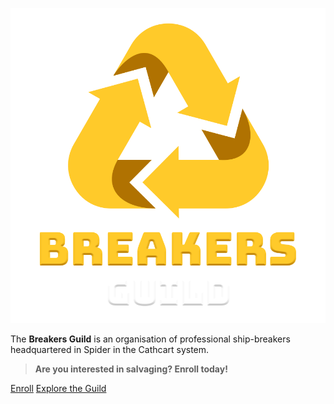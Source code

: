 ![Breakers Guild](_media/logo.png)

The **Breakers Guild** is an organisation of professional ship-breakers headquartered in Spider in the Cathcart system.

> **Are you interested in salvaging? Enroll today!**

[Enroll](https://robertsspaceindustries.com/orgs/BREAKER)
[Explore the Guild](/manifesto)
